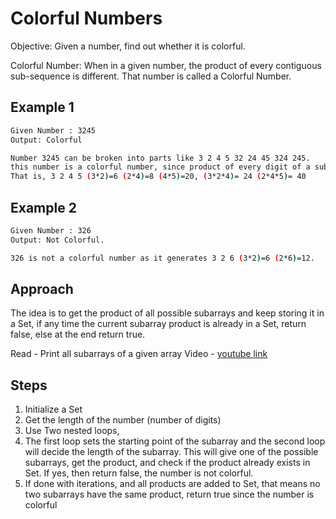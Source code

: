 # Colorful Numbers

Objective: Given a number, find out whether it is colorful.

Colorful Number: When in a given number, the product of every contiguous sub-sequence is different. That number is called a Colorful Number.

## Example 1

```sh
Given Number : 3245
Output: Colorful

Number 3245 can be broken into parts like 3 2 4 5 32 24 45 324 245.
this number is a colorful number, since product of every digit of a sub-sequence are different.
That is, 3 2 4 5 (3*2)=6 (2*4)=8 (4*5)=20, (3*2*4)= 24 (2*4*5)= 40
```

## Example 2

```sh
Given Number : 326
Output: Not Colorful.

326 is not a colorful number as it generates 3 2 6 (3*2)=6 (2*6)=12.
```

## Approach

The idea is to get the product of all possible subarrays and keep storing it in a Set, if any time the current subarray product is already in a Set, return false, else at the end return true.

Read - Print all subarrays of a given array Video - [youtube link](https://www.youtube.com/watch?v=xHwMaxq2Qxo)

## Steps

1. Initialize a Set
2. Get the length of the number (number of digits)
3. Use Two nested loops,
4. The first loop sets the starting point of the subarray and the second loop will decide the length of the subarray. This will give one of the possible subarrays, get the product, and check if the product already exists in Set. If yes, then return false, the number is not colorful.
5. If done with iterations, and all products are added to Set, that means no two subarrays have the same product, return true since the number is colorful
